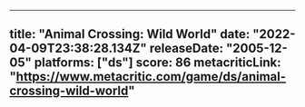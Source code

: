 
---
title: "Animal Crossing: Wild World"
date: "2022-04-09T23:38:28.134Z"
releaseDate: "2005-12-05"
platforms: ["ds"]
score: 86
metacriticLink: "https://www.metacritic.com/game/ds/animal-crossing-wild-world"
---
